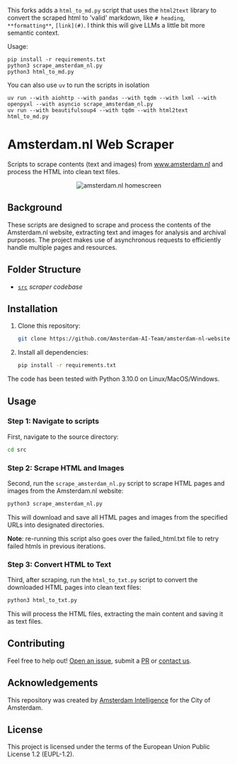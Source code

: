 This forks adds a `html_to_md.py` script that uses the `html2text` library to convert the scraped html to 'valid' markdown, like `# heading`, `**formatting**`, `[link](#)`. I think this will give LLMs a little bit more semantic context.

Usage:

```
pip install -r requirements.txt
python3 scrape_amsterdam_nl.py
python3 html_to_md.py
```

You can also use `uv` to run the scripts in isolation

```
uv run --with aiohttp --with pandas --with tqdm --with lxml --with openpyxl --with asyncio scrape_amsterdam_nl.py
uv run --with beautifulsoup4 --with tqdm --with html2text html_to_md.py
```

# Amsterdam.nl Web Scraper

Scripts to scrape contents (text and images) from www.amsterdam.nl and process the HTML into clean text files.

<figure align="center">
  <img
  src="media/homescreen.png"
  alt="amsterdam.nl homescreen">
</figure>



## Background

These scripts are designed to scrape and process the contents of the Amsterdam.nl website, extracting text and images for analysis and archival purposes. The project makes use of asynchronous requests to efficiently handle multiple pages and resources.

## Folder Structure

 * [`src`](./src) _scraper codebase_

## Installation

1. Clone this repository:

    ```bash
    git clone https://github.com/Amsterdam-AI-Team/amsterdam-nl-website-scraper.git
    ```

2. Install all dependencies:

    ```bash
    pip install -r requirements.txt
    ```

The code has been tested with Python 3.10.0 on Linux/MacOS/Windows.

## Usage

### Step 1: Navigate to scripts

First, navigate to the source directory:

```bash
cd src
```

### Step 2: Scrape HTML and Images

Second, run the `scrape_amsterdam_nl.py` script to scrape HTML pages and images from the Amsterdam.nl website:

```bash
python3 scrape_amsterdam_nl.py
```

This will download and save all HTML pages and images from the specified URLs into designated directories.

**Note**: re-running this script also goes over the failed_html.txt file to retry failed htmls in previous iterations.

### Step 3: Convert HTML to Text

Third, after scraping, run the `html_to_txt.py` script to convert the downloaded HTML pages into clean text files:

```bash
python3 html_to_txt.py
```

This will process the HTML files, extracting the main content and saving it as text files.

## Contributing

Feel free to help out! [Open an issue](https://github.com/Amsterdam-AI-Team/amsterdam-nl-website-scraper/issues), submit a [PR](https://github.com/Amsterdam-AI-Team/amsterdam-nl-website-scraper/pulls) or [contact us](https://amsterdamintelligence.com/contact/).


## Acknowledgements

This repository was created by [Amsterdam Intelligence](https://amsterdamintelligence.com/) for the City of Amsterdam.

## License 

This project is licensed under the terms of the European Union Public License 1.2 (EUPL-1.2).

